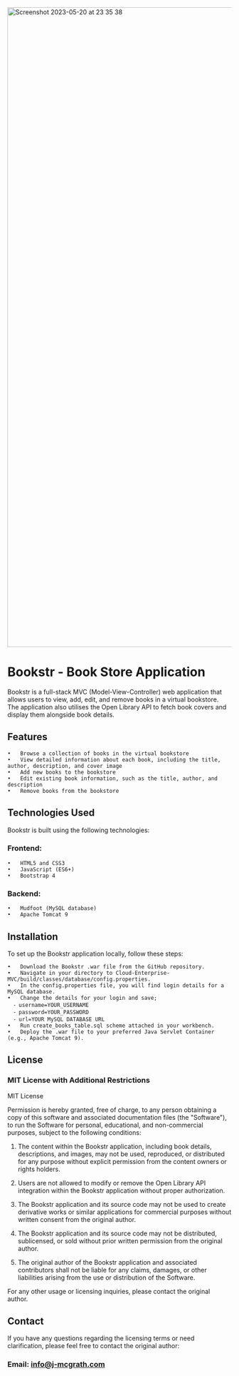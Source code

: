 
<img width="1434" alt="Screenshot 2023-05-20 at 23 35 38" src="https://github.com/Jordan-McGrath/Bookstr-MVC/assets/63460713/3412fcbd-c3ad-4bda-876e-1d81ecb0ff44">

# Bookstr - Book Store Application

Bookstr is a full-stack MVC (Model-View-Controller) web application that allows users to view, add, edit, and remove books in a virtual bookstore. The application also utilises the Open Library API to fetch book covers and display them alongside book details.

## Features

	•	Browse a collection of books in the virtual bookstore
	•	View detailed information about each book, including the title, author, description, and cover image
	•	Add new books to the bookstore
	•	Edit existing book information, such as the title, author, and description
	•	Remove books from the bookstore

## Technologies Used

Bookstr is built using the following technologies:

###	Frontend:

	•	HTML5 and CSS3
	•	JavaScript (ES6+)
	•	Bootstrap 4
###	Backend:

	•	Mudfoot (MySQL database)
	•	Apache Tomcat 9

## Installation
To set up the Bookstr application locally, follow these steps:

	•	Download the Bookstr .war file from the GitHub repository.
	•	Navigate in your directory to Cloud-Enterprise-MVC/build/classes/database/config.properties.
	•	In the config.properties file, you will find login details for a MySQL database. 
	•	Change the details for your login and save;
	  ⁃	username=YOUR_USERNAME
	  ⁃	password=YOUR_PASSWORD
	  ⁃	url=YOUR MySQL DATABASE URL
	•	Run create_books_table.sql scheme attached in your workbench.
	•	Deploy the .war file to your preferred Java Servlet Container (e.g., Apache Tomcat 9).


## License

### MIT License with Additional Restrictions

MIT License

Permission is hereby granted, free of charge, to any person obtaining a copy of this software and associated documentation files (the "Software"), to run the Software for personal, educational, and non-commercial purposes, subject to the following conditions:

1. The content within the Bookstr application, including book details, descriptions, and images, may not be used, reproduced, or distributed for any purpose without explicit permission from the content owners or rights holders.

2. Users are not allowed to modify or remove the Open Library API integration within the Bookstr application without proper authorization.

3. The Bookstr application and its source code may not be used to create derivative works or similar applications for commercial purposes without written consent from the original author.

4. The Bookstr application and its source code may not be distributed, sublicensed, or sold without prior written permission from the original author.

5. The original author of the Bookstr application and associated contributors shall not be liable for any claims, damages, or other liabilities arising from the use or distribution of the Software.

For any other usage or licensing inquiries, please contact the original author.


## Contact

If you have any questions regarding the licensing terms or need clarification, please feel free to contact the original author:

### Email: info@j-mcgrath.com


